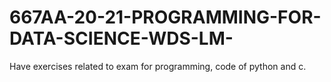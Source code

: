 # 667AA-20-21-PROGRAMMING-FOR-DATA-SCIENCE-WDS-LM-
Have exercises related to exam for programming, code of python and c.
